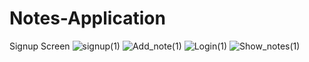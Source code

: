 # Notes-Application
Signup Screen
![signup(1)](https://github.com/Nai1a1/Notes-Application/assets/139915939/67888613-5fa0-428d-8c11-73d98a7258f0)
![Add_note(1)](https://github.com/Nai1a1/Notes-Application/assets/139915939/cfaf26bd-073b-4ae1-9fca-b5e98f0e8abf)
![Login(1)](https://github.com/Nai1a1/Notes-Application/assets/139915939/216929c6-dc41-4965-836f-31211afd399e)
![Show_notes(1)](https://github.com/Nai1a1/Notes-Application/assets/139915939/533c90a6-f108-4d0d-94bf-1f6aef1d8084)

